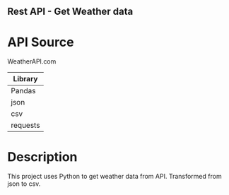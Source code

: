 ## Rest API - Get Weather data

# API Source
WeatherAPI.com

| Library  |
| -------- |
| Pandas   |
| json     |
| csv      |
| requests |

# Description
This project uses Python to get weather data from API. Transformed from json to csv.
